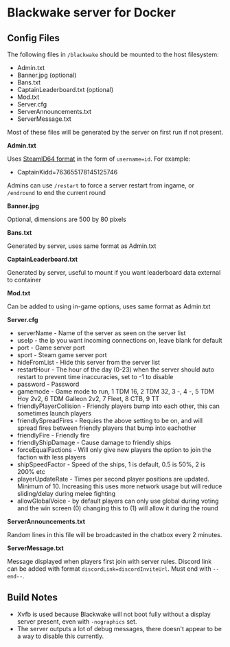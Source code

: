 Blackwake server for Docker
===========================

Config Files
------------

The following files in `/blackwake` should be mounted to the host filesystem:

* Admin.txt
* Banner.jpg (optional)
* Bans.txt
* CaptainLeaderboard.txt (optional)
* Mod.txt
* Server.cfg
* ServerAnnouncements.txt
* ServerMessage.txt

Most of these files will be generated by the server on first run if not present.


**Admin.txt**

Uses [SteamID64 format](https://steamid.io/) in the form of `username=id`. For example:

* CaptainKidd=763655178145125746

Admins can use `/restart` to force a server restart from ingame, or `/endround` to end the current round


**Banner.jpg**

Optional, dimensions are 500 by 80 pixels


**Bans.txt**

Generated by server, uses same format as Admin.txt


**CaptainLeaderboard.txt**

Generated by server, useful to mount if you want leaderboard data external to container


**Mod.txt**

Can be added to using in-game options, uses same format as Admin.txt


**Server.cfg**

* serverName - Name of the server as seen on the server list
* useIp - the ip you want incoming connections on, leave blank for default
* port - Game server port
* sport - Steam game server port
* hideFromList - Hide this server from the server list
* restartHour - The hour of the day (0-23) when the server should auto restart to prevent time inaccuracies, set to -1 to disable
* password - Password
* gamemode - Game mode to run, 1 TDM 16, 2 TDM 32, 3 -, 4 -, 5 TDM Hoy 2v2, 6 TDM Galleon 2v2, 7 Fleet, 8 CTB, 9 TT
* friendlyPlayerCollision - Friendly players bump into each other, this can sometimes launch players
* friendlySpreadFires - Requies the above setting to be on, and will spread fires between friendly players that bump into eachother
* friendlyFire - Friendly fire
* friendlyShipDamage - Cause damage to friendly ships
* forceEqualFactions - Will only give new players the option to join the faction with less players
* shipSpeedFactor - Speed of the ships, 1 is default, 0.5 is 50%, 2 is 200% etc
* playerUpdateRate - Times per second player positions are updated. Minimum of 10. Increasing this uses more network usage but will reduce sliding/delay during melee fighting
* allowGlobalVoice - by default players can only use global during voting and the win screen (0) changing this to (1) will allow it during the round


**ServerAnnouncements.txt**

Random lines in this file will be broadcasted in the chatbox every 2 minutes.


**ServerMessage.txt**

Message displayed when players first join with server rules. Discord link can be added with format `discordLink=discordInviteUrl`. Must end with `--end--`.



Build Notes
-----------
* Xvfb is used because Blackwake will not boot fully without a display server present, even with `-nographics` set.
* The server outputs a lot of debug messages, there doesn't appear to be a way to disable this currently.
